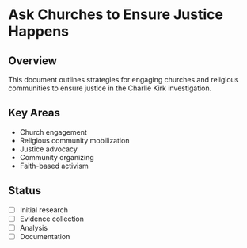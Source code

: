 # Ask Churches to Ensure Justice Happens

## Overview
This document outlines strategies for engaging churches and religious communities to ensure justice in the Charlie Kirk investigation.

## Key Areas
- Church engagement
- Religious community mobilization
- Justice advocacy
- Community organizing
- Faith-based activism

## Status
- [ ] Initial research
- [ ] Evidence collection
- [ ] Analysis
- [ ] Documentation